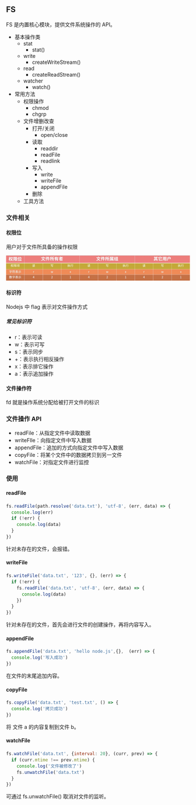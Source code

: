 ## FS

FS 是内置核心模块，提供文件系统操作的 API。

- 基本操作类
  - stat
    - stat()
  - write
    - createWriteStream()
  - read
    - createReadStream()
  - watcher
    - watch()
- 常用方法
  - 权限操作
    - chmod
    - chgrp
  - 文件增删改查
    - 打开/关闭
      - open/close
    - 读取
      - readdir
      - readFile
      - readlink
    - 写入
      - write
      - writeFile
      - appendFile
    - 删除
  - 工具方法

### 文件相关

#### 权限位

用户对于文件所具备的操作权限

<img src="assets/权限位.png" alt="权限位" style="zoom:50%;" />

#### 标识符

Nodejs 中 flag 表示对文件操作方式

##### 常见标识符

- r：表示可读
- w：表示可写
- s：表示同步
- +：表示执行相反操作
- x：表示排它操作
- a：表示追加操作

#### 文件操作符

fd 就是操作系统分配给被打开文件的标识

### 文件操作 API

- readFile：从指定文件中读取数据
- writeFIle：向指定文件中写入数据
- appendFile：追加的方式向指定文件中写入数据
- copyFile：将某个文件中的数据拷贝到另一文件
- watchFile：对指定文件进行监控

### 使用

#### readFile

```js
fs.readFile(path.resolve('data.txt'), 'utf-8', (err, data) => {
  console.log(err) 
  if (!err) {
    console.log(data)
  }
})
```

针对未存在的文件，会报错。

#### writeFile

```js
fs.writeFile('data.txt', '123', {}, (err) => {
  if (!err) {
    fs.readFile('data.txt', 'utf-8', (err, data) => {
      console.log(data)
    })
  }
})
```

针对未存在的文件，首先会进行文件的创建操作，再将内容写入。

#### appendFile

```js
fs.appendFile('data.txt', 'hello node.js',{},  (err) => {
  console.log('写入成功')
})
```

在文件的末尾追加内容。

#### copyFile

```js
fs.copyFile('data.txt', 'test.txt', () => {
  console.log('拷贝成功')
})
```

将 文件 a 的内容复制到文件 b。

#### watchFile

```js
fs.watchFile('data.txt', {interval: 20}, (curr, prev) => {
  if (curr.mtime !== prev.mtime) {
    console.log('文件被修改了')
    fs.unwatchFile('data.txt')
  }
})
```

可通过 fs.unwatchFile() 取消对文件的监听。
